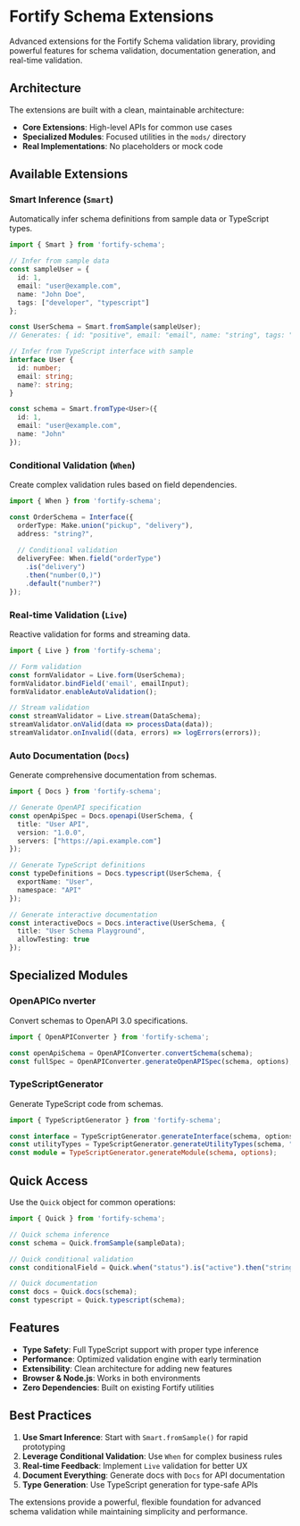 # Fortify Schema Extensions

Advanced extensions for the Fortify Schema validation library, providing powerful features for schema validation, documentation generation, and real-time validation.

## Architecture

The extensions are built with a clean, maintainable architecture:

- **Core Extensions**: High-level APIs for common use cases
- **Specialized Modules**: Focused utilities in the `mods/` directory
- **Real Implementations**: No placeholders or mock code

## Available Extensions

### Smart Inference (`Smart`)

Automatically infer schema definitions from sample data or TypeScript types.

```typescript
import { Smart } from 'fortify-schema';

// Infer from sample data
const sampleUser = {
  id: 1,
  email: "user@example.com",
  name: "John Doe",
  tags: ["developer", "typescript"]
};

const UserSchema = Smart.fromSample(sampleUser);
// Generates: { id: "positive", email: "email", name: "string", tags: "string[]" }

// Infer from TypeScript interface with sample
interface User {
  id: number;
  email: string;
  name?: string;
}

const schema = Smart.fromType<User>({
  id: 1,
  email: "user@example.com",
  name: "John"
});
```

### Conditional Validation (`When`)

Create complex validation rules based on field dependencies.

```typescript
import { When } from 'fortify-schema';

const OrderSchema = Interface({
  orderType: Make.union("pickup", "delivery"),
  address: "string?",
  
  // Conditional validation
  deliveryFee: When.field("orderType")
    .is("delivery")
    .then("number(0,)")
    .default("number?")
});
```

### Real-time Validation (`Live`)

Reactive validation for forms and streaming data.

```typescript
import { Live } from 'fortify-schema';

// Form validation
const formValidator = Live.form(UserSchema);
formValidator.bindField('email', emailInput);
formValidator.enableAutoValidation();

// Stream validation
const streamValidator = Live.stream(DataSchema);
streamValidator.onValid(data => processData(data));
streamValidator.onInvalid((data, errors) => logErrors(errors));
```

### Auto Documentation (`Docs`)

Generate comprehensive documentation from schemas.

```typescript
import { Docs } from 'fortify-schema';

// Generate OpenAPI specification
const openApiSpec = Docs.openapi(UserSchema, {
  title: "User API",
  version: "1.0.0",
  servers: ["https://api.example.com"]
});

// Generate TypeScript definitions
const typeDefinitions = Docs.typescript(UserSchema, {
  exportName: "User",
  namespace: "API"
});

// Generate interactive documentation
const interactiveDocs = Docs.interactive(UserSchema, {
  title: "User Schema Playground",
  allowTesting: true
});
```

## Specialized Modules


### OpenAPICo nverter

Convert schemas to OpenAPI 3.0 specifications.

```typescript
import { OpenAPIConverter } from 'fortify-schema';

const openApiSchema = OpenAPIConverter.convertSchema(schema);
const fullSpec = OpenAPIConverter.generateOpenAPISpec(schema, options);
```

### TypeScriptGenerator

Generate TypeScript code from schemas.

```typescript
import { TypeScriptGenerator } from 'fortify-schema';

const interface = TypeScriptGenerator.generateInterface(schema, options);
const utilityTypes = TypeScriptGenerator.generateUtilityTypes(schema, "User");
const module = TypeScriptGenerator.generateModule(schema, options);
```

## Quick Access

Use the `Quick` object for common operations:

```typescript
import { Quick } from 'fortify-schema';

// Quick schema inference
const schema = Quick.fromSample(sampleData);

// Quick conditional validation
const conditionalField = Quick.when("status").is("active").then("string");

// Quick documentation
const docs = Quick.docs(schema);
const typescript = Quick.typescript(schema);
```


## Features

- **Type Safety**: Full TypeScript support with proper type inference
- **Performance**: Optimized validation engine with early termination
- **Extensibility**: Clean architecture for adding new features
- **Browser & Node.js**: Works in both environments
- **Zero Dependencies**: Built on existing Fortify utilities

## Best Practices

1. **Use Smart Inference**: Start with `Smart.fromSample()` for rapid prototyping
2. **Leverage Conditional Validation**: Use `When` for complex business rules
3. **Real-time Feedback**: Implement `Live` validation for better UX
4. **Document Everything**: Generate docs with `Docs` for API documentation
5. **Type Generation**: Use TypeScript generation for type-safe APIs

The extensions provide a powerful, flexible foundation for advanced schema validation while maintaining simplicity and performance.
